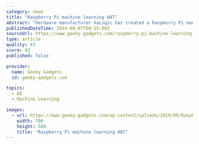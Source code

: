 ```yaml
---
category: news
title: "Raspberry Pi machine learning HAT"
abstract: "Hardware manufacturer XaLogic has created a Raspberry Pi machine learning HAT in the form of the Kendryte K210 based PI AI Hat equipped with the company’s Machine Learning accelerator module. While other machine learning HATs are available for the ..."
publishedDateTime: 2019-08-07T08:15:00Z
sourceUrl: https://www.geeky-gadgets.com/raspberry-pi-machine-learning-hat-07-08-2019/
type: article
quality: 43
score: 43
published: false

provider:
  name: Geeky Gadgets
  id: geeky-gadgets.com

topics:
  - AI
  - Machine Learning

images:
  - url: https://www.geeky-gadgets.com/wp-content/uploads/2019/08/Raspberry-Pi-machine-learning-HAT.jpg
    width: 700
    height: 500
    title: "Raspberry Pi machine learning HAT"
---
```

